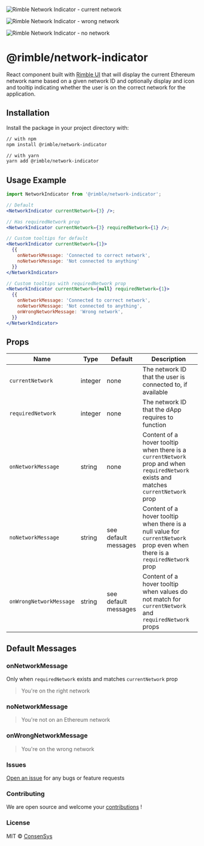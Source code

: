 ![Rimble Network Indicator - current network](./_assets/network-indicator-current-network.png)

![Rimble Network Indicator - wrong network](./_assets/network-indicator-wrong-network.png)

![Rimble Network Indicator - no network](./_assets/network-indicator-no-network.png)

# @rimble/network-indicator

React component built with [Rimble UI](https://github.com/ConsenSys/rimble-ui) that will display the current Ethereum network name based on a given network ID and optionally display and icon and tooltip indicating whether the user is on the correct network for the application.

## Installation

Install the package in your project directory with:

```sh
// with npm
npm install @rimble/network-indicator

// with yarn
yarn add @rimble/network-indicator
```

## Usage Example

```jsx
import NetworkIndicator from '@rimble/network-indicator';

// Default
<NetworkIndicator currentNetwork={3} />;

// Has requiredNetwork prop
<NetworkIndicator currentNetwork={3} requiredNetwork={1} />;

// Custom tooltips for default
<NetworkIndicator currentNetwork={1}>
  {{
    onNetworkMessage: 'Connected to correct network',
    noNetworkMessage: 'Not connected to anything'
  }}
</NetworkIndicator>

// Custom tooltips with requiredNetwork prop
<NetworkIndicator currentNetwork={null} requiredNetwork={1}>
  {{
    onNetworkMessage: 'Connected to correct network',
    noNetworkMessage: 'Not connected to anything',
    onWrongNetworkMessage: 'Wrong network',
  }}
</NetworkIndicator>
```

## Props

| Name                    | Type    | Default              | Description                                                                                                                          |
| ----------------------- | ------- | -------------------- | ------------------------------------------------------------------------------------------------------------------------------------ |
| `currentNetwork`        | integer | none                 | The network ID that the user is connected to, if available                                                                           |
| `requiredNetwork`       | integer | none                 | The network ID that the dApp requires to function                                                                                    |
| `onNetworkMessage`      | string  | none                 | Content of a hover tooltip when there is a `currentNetwork` prop and when `requiredNetwork` exists and matches `currentNetwork` prop |
| `noNetworkMessage`      | string  | see default messages | Content of a hover tooltip when there is a null value for `currentNetwork` prop even when there is a `requiredNetwork` prop          |
| `onWrongNetworkMessage` | string  | see default messages | Content of a hover tooltip when values do not match for `currentNetwork` and `requiredNetwork` props                                 |

## Default Messages

### onNetworkMessage

Only when `requiredNetwork` exists and matches `currentNetwork` prop

> You're on the right network

### noNetworkMessage

> You're not on an Ethereum network

### onWrongNetworkMessage

> You're on the wrong network

### Issues

[Open an issue](https://github.com/ConsenSys/rimble-web3-components/issues) for any bugs or feature requests

### Contributing

We are open source and welcome your [contributions](https://github.com/ConsenSys/rimble-web3-components/CONTRIBUTIONS.md) !

### License

MIT © [ConsenSys](https://github.com/ConsenSys)
